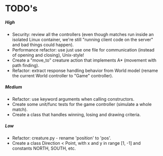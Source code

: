 # TODO's

##### High

- Security: review all the controllers (even though matches run inside an isolated Linux container, we're still "running client code on the server" and bad things could happen).
- Performance refactor: use just use one file for communication (instead of opening and closing), Unix-style!
- Create a "move_to" creature action that implements A* (movement with path finding).
- Refactor: extract response handling behavior from World model (rename the current World controller to "Game" controller).

##### Medium

- Refactor: use keyword arguments when calling constructors.
- Create some unit/func tests for the game controller (simulate a whole match).
- Create a class that handles winning, losing and drawing criteria.

##### Low

- Refactor: creature.py - rename 'position' to 'pos'.
- Create a class Direction < Point, with x and y in range [1, -1] and constants NORTH, SOUTH, etc.
